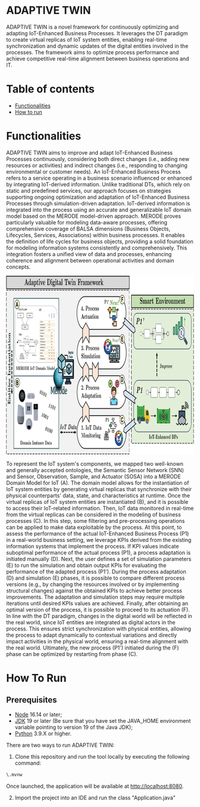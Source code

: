 # ADAPTIVE TWIN

ADAPTIVE TWIN is a novel framework for continuously optimizing and adapting IoT-Enhanced Business Processes. It leverages the DT paradigm to create virtual replicas of IoT system entities, enabling real-time synchronization and dynamic updates of the digital entities involved in the processes. The framework aims to optimize process performance and achieve competitive real-time alignment between business operations and IT.

# Table of contents
<!--ts-->
   * [Functionalities](#functionalities)
   * [How to run](#how-to-run)
<!--te-->

# Functionalities

ADAPTIVE TWIN aims to improve and adapt IoT-Enhanced Business Processes continuously, considering both direct changes (i.e., adding new resources or activities) and indirect changes (i.e., responding to changing environmental or customer needs). An IoT-Enhanced Business Process refers to a service operating in a business scenario influenced or enhanced by integrating IoT-derived information. Unlike traditional DTs, which rely on static and predefined services, our approach focuses on strategies supporting ongoing optimization and adaptation of IoT-Enhanced Business Processes through simulation-driven adaptation.
IoT-derived information is integrated into the process using an accurate and generalizable IoT domain model based on the MERODE model-driven approach. MERODE proves particularly valuable for modeling data-aware processes, offering comprehensive coverage of BALSA dimensions (Business Objects, Lifecycles, Services, Associations) within business processes. It enables the definition of life cycles for business objects, providing a solid foundation for modeling information systems consistently and comprehensively. This integration fosters a unified view of data and processes, enhancing coherence and alignment between operational activities and domain concepts. 

<p align="center">
<img src="frontend/img/readme-img/architecture.png" width="1000px" height="480px"/>
</p>

To represent the IoT system's components, we mapped two well-known and generally accepted ontologies, the Semantic Sensor Network (SNN) and Sensor, Observation, Sample, and Actuator (SOSA) into a MERODE Domain Model for IoT (A).  The domain model allows for the instantiation of IoT system entities by generating virtual replicas that synchronize with their physical counterparts' data, state, and characteristics at runtime. Once the virtual replicas of IoT system entities are instantiated (B), and it is possible to access their IoT-related information. Then, IoT data monitored in real-time from the virtual replicas can be considered in the modeling of business processes (C). In this step, some filtering and pre-processing operations can be applied to make data exploitable by the process. 
At this point, to assess the performance of the actual IoT-Enhanced Business Process (P1) in a real-world business setting, we leverage KPIs derived from the existing information systems that implement the process. If KPI values indicate suboptimal performance of the actual process (P1), a process adaptation is initiated manually (D). 
Next, the user defines a set of simulation parameters (E) to run the simulation and obtain output KPIs for evaluating the performance of the adapted process (P1').
During the process adaptation (D) and simulation (E) phases, it is possible to compare different process versions (e.g., by changing the resources involved or by implementing structural changes) against the obtained KPIs to achieve better process improvements. The adaptation and simulation steps may require multiple iterations until desired KPIs values are achieved.
Finally, after obtaining an optimal version of the process, it is possible to proceed to its actuation (F). 
In line with the DT paradigm, changes in the digital world will be reflected in the real world, since IoT entities are integrated as digital actors in the process. This ensures strict synchronization with physical entities, allowing the process to adapt dynamically to contextual variations and directly impact activities in the physical world, ensuring a real-time alignment with the real world. 
Ultimately, the new process (P1') initiated during the (F) phase can be optimized by restarting from phase (C).


# How To Run

## Prerequisites

- [Node](https://nodejs.org/en) 16.14 or later;
- [JDK](https://www.oracle.com/java/technologies/javase/jdk19-archive-downloads.html) 19 or later (Be sure that you have set the JAVA_HOME environment variable pointing to version 19 of the Java JDK);
- [Python](https://www.python.org/downloads/) 3.9.X or higher.

There are two ways to run ADAPTIVE TWIN:

1. Clone this repository and run the tool locally by executing the following command:

```bash
\.mvnw
```
Once launched, the application will be available at [http://localhost:8080](http://localhost:8080).

2. Import the project into an IDE and run the class "Application.java"
